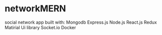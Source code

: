 # networkMERN
social network app built with: 
Mongodb
Express.js
Node.js
React.js
Redux
Matirial Ui library
Socket.io
Docker
